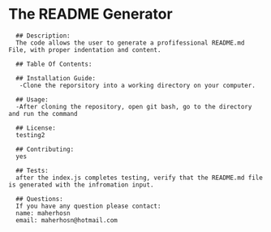 # The README Generator

      ## Description:
      The code allows the user to generate a profifessional README.md File, with proper indentation and content.

      ## Table Of Contents:

      ## Installation Guide:
       -Clone the reporsitory into a working directory on your computer.

      ## Usage: 
      -After cloning the repository, open git bash, go to the directory and run the command 

      ## License:
      testing2

      ## Contributing:
      yes

      ## Tests:
      after the index.js completes testing, verify that the README.md file is generated with the infromation input.

      ## Questions:
      If you have any question please contact:
      name: maherhosn
      email: maherhosn@hotmail.com
      